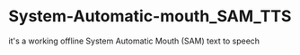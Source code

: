 # System-Automatic-mouth_SAM_TTS
it's a working offline System Automatic Mouth (SAM) text to speech

